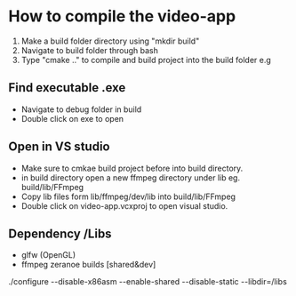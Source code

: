 # How to compile the video-app
1. Make a build folder directory using "mkdir build"
2. Navigate to build folder through bash
3. Type "cmake .." to compile and build project into the build folder e.g

## Find executable .exe
* Navigate to debug folder in build
* Double click on exe to open

## Open in VS studio
* Make sure to cmkae build project before into build directory.
* in build directory open a new ffmpeg directory under lib eg. build/lib/FFmpeg
* Copy lib files form lib/ffmpeg/dev/lib into build/lib/FFmpeg
* Double click on video-app.vcxproj to open visual studio.

## Dependency /Libs
* glfw (OpenGL)
* ffmpeg zeranoe builds [shared&dev]


./configure --disable-x86asm --enable-shared --disable-static  --libdir=/libs

